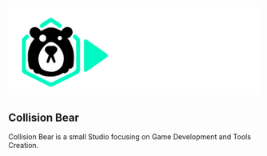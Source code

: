 ![Collision bear](images/CollisionBear_Banner.png)

## Collision Bear
Collision Bear is a small Studio focusing on Game Development and Tools Creation.